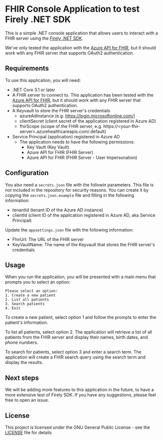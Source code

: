 # FHIR Console Application to test Firely .NET SDK

This is a simple .NET console application that allows users to interact with a FHIR server using the [Firely .NET SDK](https://docs.fire.ly).

We've only tested the application with the [Azure API for FHIR](https://azure.microsoft.com/en-us/services/azure-api-for-fhir/), but it should work with any FHIR server that supports OAuth2 authentication.

## Requirements

To use this application, you will need:

* .NET Core 3.1 or later
* A FHIR server to connect to. This application has been tested with the [Azure API for FHIR](https://azure.microsoft.com/en-us/services/azure-api-for-fhir/), but it should work with any FHIR server that supports OAuth2 authentication.
* A Keyvault to store the FHIR server's credentials
  * azureAdInstance (e.g. https://login.microsoftonline.com/)
  * clientSecret (client secret of the application registered in Azure AD)
  * fhirScope (scope of the FHIR server, e.g. https://&lt;your-fhir-server&gt;.azurehealthcareapis.com/.default)
* Service Principal (application) registered in Azure AD
  * The application needs to have the following permissions:
    * Key Vault (Key Vault)
    * Azure API for FHIR (FHIR Server)
    * Azure API for FHIR (FHIR Server - User Impersonation)

## Configuration

You also need a `secrets.json` file with the followin parameters. This file is not included in the repository for security reasons. You can create it by copying the `secrets.json.example` file and filling in the following information:
* tenantId (tenant ID of the Azure AD instance)
* clientId (client ID of the application registered in Azure AD, aka Service Principal)

Update the `appsettings.json` file with the following information:
* FhirUrl: The URL of the FHIR server
* KeyVaultName: The name of the Keyvault that stores the FHIR server's credentials

## Usage

When you run the application, you will be presented with a main menu that prompts you to select an option:

```
Please select an option:
1. Create a new patient
2. List all patients
3. Search patients
4. Exit
```

To create a new patient, select option 1 and follow the prompts to enter the patient's information.

To list all patients, select option 2. The application will retrieve a list of all patients from the FHIR server and display their names, birth dates, and phone numbers.

To search for patients, select option 3 and enter a search term. The application will create a FHIR search query using the search term and display the results.

## Next steps

We will be adding more features to this application in the future, to have a more extensive test of Firely SDK. If you have any suggestions, please feel free to open an issue.

## License

This project is licensed under the GNU General Public License - see the [LICENSE](LICENSE.txt) file for details